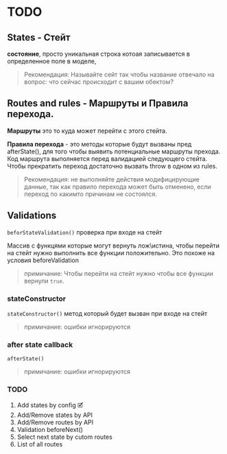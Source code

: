 # TODO

## States - Стейт 
**состояние**, просто уникальная строка котоая записывается в определенное поле в моделе, 

> Рекомендация: Называйте сейт так чтобы название  отвечало на вопрос: что сейчас происходит с вашим обектом?

## Routes and rules - Маршруты и Правила перехода. 

**Маршруты** это то куда может перейти с этого стейта. 

**Правила перехода** - это методы которые будут вызваны пред afterState(), для того чтобы выявить потенциальные маршруты прехода. Код маршрута выполняется перед валидацией следующего стейта. Чтобы прекратить переход достаточно вызвать throw в одном из rules.

> Рекомендация: не выполняйте действия модифицирующие данные, так как правило перехода может быть отменено, если переход по какимто причинам не состоялся. 

## Validations

`beforStateValidation()` проверка при входе на стейт

Массив с функцями которые могут вернуть лож\истина, чтобы перейти на стейт нужно выполнить все функции положительно. Это похоже на условия beforeValidation

> примичание: Чтобы перейти на стейт нужно чтобы все функции вернули `true`.

### stateConstructor

`stateConstructor()` метод который будет вызван при входе на стейт

> примичание: ошибки игнорируются

### after state callback

`afterState()`
 
> примичание: ошибки игнорируются

### TODO
1. Add states by config 🗹
2. Add/Remove states by API
3. Add/Remove routes by API 
4. Validation beforeNext()
5. Select next state by cutom routes 
6. List of all routes






